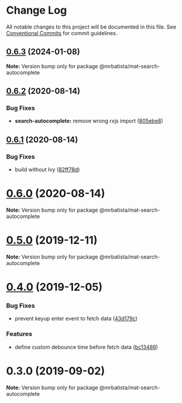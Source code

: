 # Change Log

All notable changes to this project will be documented in this file.
See [Conventional Commits](https://conventionalcommits.org) for commit guidelines.

## [0.6.3](https://github.com/mrbatista/ngx-material-components/compare/@mrbatista/mat-search-autocomplete@0.6.2...@mrbatista/mat-search-autocomplete@0.6.3) (2024-01-08)

**Note:** Version bump only for package @mrbatista/mat-search-autocomplete

## [0.6.2](https://github.com/mrbatista/ngx-material-components/compare/@mrbatista/mat-search-autocomplete@0.6.1...@mrbatista/mat-search-autocomplete@0.6.2) (2020-08-14)

### Bug Fixes

- **search-autocomplete:** remove wrong rxjs import ([805ebe8](https://github.com/mrbatista/ngx-material-components/commit/805ebe8324dbd6e6222acf3436ac561523480030))

## [0.6.1](https://github.com/mrbatista/ngx-material-components/compare/@mrbatista/mat-search-autocomplete@0.6.0...@mrbatista/mat-search-autocomplete@0.6.1) (2020-08-14)

### Bug Fixes

- build without Ivy ([82ff78d](https://github.com/mrbatista/ngx-material-components/commit/82ff78d062e9f770fe73a0b341a3c164629d53af))

# [0.6.0](https://github.com/mrbatista/ngx-material-components/compare/@mrbatista/mat-search-autocomplete@0.5.0...@mrbatista/mat-search-autocomplete@0.6.0) (2020-08-14)

**Note:** Version bump only for package @mrbatista/mat-search-autocomplete

# [0.5.0](https://github.com/mrbatista/ngx-material-components/compare/@mrbatista/mat-search-autocomplete@0.4.0...@mrbatista/mat-search-autocomplete@0.5.0) (2019-12-11)

**Note:** Version bump only for package @mrbatista/mat-search-autocomplete

# [0.4.0](https://github.com/mrbatista/ngx-material-components/compare/@mrbatista/mat-search-autocomplete@0.3.0...@mrbatista/mat-search-autocomplete@0.4.0) (2019-12-05)

### Bug Fixes

- prevent keyup enter event to fetch data ([43d179c](https://github.com/mrbatista/ngx-material-components/commit/43d179c))

### Features

- define custom debounce time before fetch data ([bc13486](https://github.com/mrbatista/ngx-material-components/commit/bc13486))

# 0.3.0 (2019-09-02)

**Note:** Version bump only for package @mrbatista/mat-search-autocomplete
